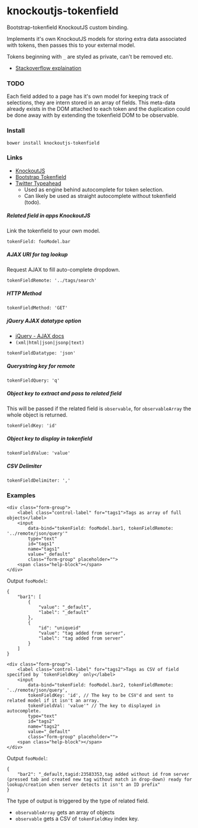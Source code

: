 knockoutjs-tokenfield
=====================

Bootstrap-tokenfield KnockoutJS custom binding.

Implements it's own KnockoutJS models for storing extra data associated with tokens, then passes this to your external model.

Tokens beginning with `_` are styled as private, can't be removed etc.

* [Stackoverflow explaination](http://stackoverflow.com/a/24946651/2438830)

### TODO ###

Each field added to a page has it's own model for keeping track of selections, they are intern stored in an array of fields. This meta-data already exists in the DOM attached to each token and the duplication could be done away with by extending the tokenfield DOM to be observable.

### Install ###

`bower install knockoutjs-tokenfield`

### Links ###

* [KnockoutJS](http://knockoutjs.com/)
* [Bootstrap Tokenfield](http://sliptree.github.io/bootstrap-tokenfield/)
* [Twitter Typeahead](https://twitter.github.io/typeahead.js/)
    + Used as engine behind autocomplete for token selection.
    + Can likely be used as straight autocomplete without tokenfield (todo).

##### Related field in apps KnockoutJS #####
Link the tokenfield to your own model.

`tokenField: fooModel.bar`

##### AJAX URI for tag lookup #####
Request AJAX to fill auto-complete dropdown.

`tokenFieldRemote: '../tags/search'`

##### HTTP Method #####
`tokenFieldMethod: 'GET'`

##### jQuery AJAX datatype option #####
* [jQuery - AJAX docs](http://api.jquery.com/jquery.ajax/)
* `(xml|html|json|jsonp|text)`

`tokenFieldDatatype: 'json'`

##### Querystring key for remote #####
`tokenFieldQuery: 'q'`

##### Object key to extract and pass to related field #####
This will be passed if the related field is `observable`, for `observableArray` the whole object is returned.

`tokenFieldKey: 'id'`

##### Object key to display in tokenfield #####
`tokenFieldValue: 'value'`

##### CSV Delimiter #####
`tokenFieldDelimiter: ','`

### Examples ###

```
<div class="form-group">
	<label class="control-label" for="tags1">Tags as array of full objects</label>
	<input 
		data-bind="tokenField: fooModel.bar1, tokenFieldRemote: '../remote/json/query'" 
		type="text" 
		id="tags1" 
		name="tags1" 
		value="_default" 
		class="form-group" placeholder="">
	<span class="help-block"></span>
</div>
```
Output `fooModel`:
```
{
	"bar1": [
		{
			"value": "_default",
			"label": "_default"
		},
		{
			"id": "uniqueid"
			"value": "tag added from server",
			"label": "tag added from server"
		}
	]
}
```

```
<div class="form-group">
	<label class="control-label" for="tags2">Tags as CSV of field specified by `tokenFieldKey` only</label>
	<input 
		data-bind="tokenField: fooModel.bar2, tokenFieldRemote: '../remote/json/query', 
		tokenFieldKey: 'id', // The key to be CSV'd and sent to related model if it isn't an array.
		tokenFieldVal: 'value'" // The key to displayed in autocomplete.
		type="text" 
		id="tags2" 
		name="tags2" 
		value="_default" 
		class="form-group" placeholder="">
	<span class="help-block"></span>
</div>
```
Output `fooModel`:
```
{
	"bar2": "_default,tagid:23583353,tag added without id from server (pressed tab and created new tag without match in drop-down) ready for lookup/creation when server detects it isn't an ID prefix"
}
```

The type of output is triggered by the type of related field.

* `observableArray` gets an array of objects
* `observable` gets a CSV of `tokenFieldKey` index key.
